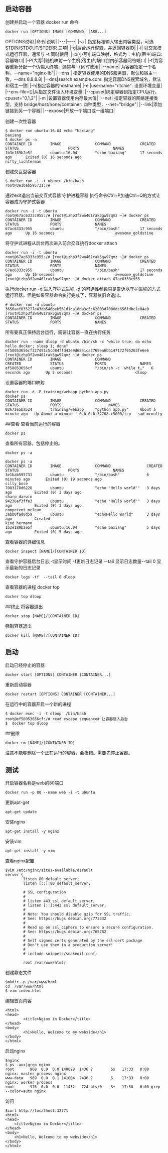 ## 启动容器
创建并启动一个容器 docker run 命令
```
docker run [OPTIONS] IMAGE [COMMAND] [ARG...]
```
OPTIONS说明
|命令|说明|
|---|----|
|-a | 指定标准输入输出内容类型，可选 STDIN/STDOUT/STDERR 三项| 
|-d|后台运行容器，并返回容器ID|
|-i| 以交互模式运行容器，通常与 -t 同时使用|
|-p(小写)| 端口映射，格式为：主机(宿主)端口:容器端口|
|-P(大写)|随机映射一个主机(宿主)的端口到内部容器网络端口|
|-t|为容器重新分配一个伪输入终端，通常与 -i 同时使用|
|--name| 为容器指定一个名称，--name="nginx-lb"|
|--dns | 指定容器使用的DNS服务器，默认和宿主一致，--dns 8.8.8.8|
|--dns|search example.com: 指定容器DNS搜索域名，默认和宿主一致|
|-h|指定容器的hostname|
|-e |username="ritchie": 设置环境变量|
|--env-file=[]|从指定文件读入环境变量|
|--cpuset|绑定容器到指定CPU运行，cpuset="0,1,2"|
|-m |设置容器使用内存最大值|
|--net| 指定容器的网络连接类型，支持 bridge/host/none/container: 四种类型，--net="bridge"|
|--link|添加链接到另一个容器|
|--expose|开放一个端口或一组端口|

创建一次性容器
```
$ docker run ubuntu:16.04 echo "baxiang"
baxiang
$ docker ps -a
CONTAINER ID        IMAGE               COMMAND             CREATED             STATUS                      PORTS               NAMES
1b3e189b2e5f        ubuntu:16.04        "echo baxiang"      17 seconds ago      Exited (0) 16 seconds ago                       nifty_lichterman
```

创建交互型容器
```
$ docker run -i -t ubuntu /bin/bash
root@3e1bab595731:/#
```
通过exit退出当前交互式容器
守护进程容器
执行命令Ctrl+P加速Ctrl+Q的方式让容器成为守护式容器
```
docker run -i -t ubuntu
root@67ac6333c955:/# [root@izhp3f2wn461rak5gw97qmz ~]# docker ps
CONTAINER ID        IMAGE               COMMAND             CREATED             STATUS              PORTS               NAMES
67ac6333c955        ubuntu              "/bin/bash"         17 seconds ago      Up 16 seconds                           awesome_goldstine
```
将守护式进程从后台再次进入前台交互执行docker attach
```
docker run -i -t ubuntu
root@67ac6333c955:/# [root@izhp3f2wn461rak5gw97qmz ~]# docker ps
CONTAINER ID        IMAGE               COMMAND             CREATED             STATUS              PORTS               NAMES
67ac6333c955        ubuntu              "/bin/bash"         17 seconds ago      Up 16 seconds                           awesome_goldstine
[root@izhp3f2wn461rak5gw97qmz ~]# docker attach 67ac6333c955
```
执行docker run -d 进入守护式进程
-d 的可选性参数只是告诉以守护进程的方式运行容器，但是如果容器命令执行完成了，容器依旧会退出。
```
# docker run -d ubuntu
3656aef035277e43db546beb561d1ca16da3c5c62003d7006dc656fdbc1e84e0
[root@izhp3f2wn461rak5gw97qmz ~]# docker ps
CONTAINER ID        IMAGE               COMMAND             CREATED             STATUS              PORTS               NAMES
```
所有要真正保持后台运行，需要让容器一直在执行任务
```
docker run --name dloop -d ubuntu /bin/sh -c "while true; do echo hello docker; sleep 1; done"
ef58053656cf327d91c5cd84ffd43e9d6841ca2769ea6bb147172f05263fe6e6
[root@izhp3f2wn461rak5gw97qmz ~]# docker ps
CONTAINER ID        IMAGE               COMMAND                  CREATED             STATUS              PORTS               NAMES
ef58053656cf        ubuntu              "/bin/sh -c 'while t…"   6 seconds ago       Up 5 seconds                            dloop
```
设置容器的端口映射
```
docker run -d -P training/webapp python app.py
docker ps
CONTAINER ID        IMAGE               COMMAND             CREATED              STATUS              PORTS                     NAMES
02672e5ba524        training/webapp     "python app.py"     About a minute ago   Up About a minute   0.0.0.0:32768->5000/tcp   sad_mcnulty
```
##查看
查看当前运行的容器
```
docker ps
```
查看所有容器，包括停止的。
```
docker ps -a
```
```
docker ps -a
CONTAINER ID        IMAGE               COMMAND                CREATED             STATUS                      PORTS               NAMES
3e1bab595731        ubuntu              "/bin/bash"            6 minutes ago       Exited (0) 19 seconds ago                       silly_bose
7083178d6228        ubuntu              "echo 'Hello world'"   3 days ago          Exited (0) 3 days ago                           sharp_darwin
94236af3ffe3        ubuntu              "echo 'Hello world'"   3 days ago          Exited (0) 3 days ago                           competent_mclean
3abb0fad0d5a        ubuntu              "echoHello world"      3 days ago          Created                                         kind_hermann
1b3e189b2e5f        ubuntu:16.04        "echo baxiang"         5 days ago          Exited (0) 5 days ago
```
查看容器的详细信息
```
docker inspect [NAME]/[CONTAINER ID]
```
查看守护容器后台日志,-t显示时间 -f更新日志记录 --tail 显示日志数量--tail 0 显示最新的日志记录

```
docker logs -tf  --tail 0 dloop
```
查看容器的进程 docker top
```
docker top dloop

```
##终止
将容器退出
```
docker stop [NAME]/[CONTAINER ID]
```
强制容器退出
```
docker kill [NAME]/[CONTAINER ID]
```
## 启动
启动已经停止的容器
```
docker start [OPTIONS] CONTAINER [CONTAINER...]
```
重新启动容器
```
docker restart [OPTIONS] CONTAINER [CONTAINER...]
```
在运行中的容器开启一个新的进程
```
$ docker exec -i -t dloop  /bin/bash
root@ef58053656cf:/# read escape sequence# 让容器进入后台
$  docker top dloop
```
##删除
```
docker rm [NAME]/[CONTAINER ID]
```
注意不能够删除一个正在运行的容器，会报错。需要先停止容器。
## 测试
开启容器名称是web的80端口 
```
docker run -p 80 --name web -i -t ubuntu
```
更新apt-get 
```
apt-get update
```
安装nginx
```
apt-get install -y nginx
```
安装vim
```
apt-get install -y vim
```
查看nginx配置
```
$vim /etc/nginx/sites-available/default
server {
        listen 80 default_server;
        listen [::]:80 default_server;

        # SSL configuration
        #
        # listen 443 ssl default_server;
        # listen [::]:443 ssl default_server;
        #
        # Note: You should disable gzip for SSL traffic.
        # See: https://bugs.debian.org/773332
        #
        # Read up on ssl_ciphers to ensure a secure configuration.
        # See: https://bugs.debian.org/765782
        #
        # Self signed certs generated by the ssl-cert package
        # Don't use them in a production server!
        #
        # include snippets/snakeoil.conf;

        root /var/www/html;
```
创建静态文件
```
$mkdir -p /var/www/html
cd  /var/www/html
$ vim index.html
```
编辑首页内容
```
<html>
<head>
        <title>Nginx in Docker</title>
</head>
<body>
        <h1>Hello, Welcome to my webside</h1>
</body>
</html>
```
启动nginx
```
$nginx
$ ps -aux|grep nginx
root       968  0.0  0.0 140628  1436 ?        Ss   17:33   0:00 nginx: master process nginx
www-data   969  0.0  0.1 141004  2436 ?        S    17:33   0:00 nginx: worker process
root       976  0.0  0.0  11452   724 pts/0    S+   17:58   0:00 grep --color=auto nginx
```
访问
```
$curl http://localhost:32771
<html>
<head>
	<title>Nginx in Docker</title>
</head>
<body>
	<h1>Hello, Welcome to my webside</h1>
</body>
</html>
```
